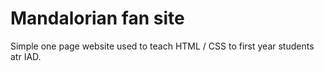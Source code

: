 # Mandalorian fan site

Simple one page website used to teach HTML / CSS to first year students atr IAD.
